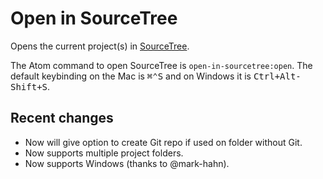 # Open in SourceTree

Opens the current project(s) in [SourceTree](http://sourcetreeapp.com).

The Atom command to open SourceTree is `open-in-sourcetree:open`.  The default keybinding on the Mac is <kbd>&#8984;&#8963;S</kbd> and on Windows it is <kbd>Ctrl+Alt-Shift+S</kbd>.

## Recent changes

 * Now will give option to create Git repo if used on folder without Git.
 * Now supports multiple project folders.
 * Now supports Windows (thanks to @mark-hahn).
